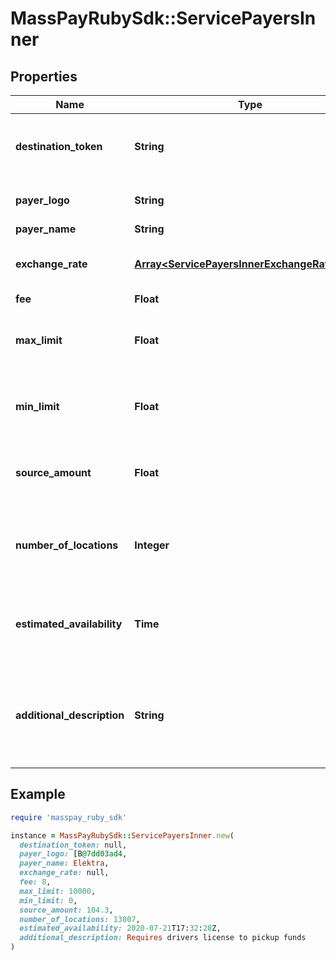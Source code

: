 # MassPayRubySdk::ServicePayersInner

## Properties

| Name | Type | Description | Notes |
| ---- | ---- | ----------- | ----- |
| **destination_token** | **String** | Token that represents the payout destination. 36 characters long |  |
| **payer_logo** | **String** | base64 representation of the payer logo |  |
| **payer_name** | **String** | Name of payer |  |
| **exchange_rate** | [**Array&lt;ServicePayersInnerExchangeRateInner&gt;**](ServicePayersInnerExchangeRateInner.md) | Lists all available currencies and their estimated rates |  |
| **fee** | **Float** | Service fee |  |
| **max_limit** | **Float** | The maximum amount the user can send with this service. 0 if no upper limit |  |
| **min_limit** | **Float** | The minimum amount the user can send with this service. 0 if no lower limit |  |
| **source_amount** | **Float** | Optional return field. Will only show if &#x60;limit&#x60; parameter is provided | [optional] |
| **number_of_locations** | **Integer** | Total number of locations. Mostly relevant for cash pickup services. 0 if unknown or irrelevant | [optional][default to 0] |
| **estimated_availability** | **Time** | Estimated availability of funds. When funds would be available to pickup/deposited | [optional] |
| **additional_description** | **String** | When available, additional description that explains the service offered or requirements for funds delivery. | [optional] |

## Example

```ruby
require 'masspay_ruby_sdk'

instance = MassPayRubySdk::ServicePayersInner.new(
  destination_token: null,
  payer_logo: [B@7dd03ad4,
  payer_name: Elektra,
  exchange_rate: null,
  fee: 8,
  max_limit: 10000,
  min_limit: 0,
  source_amount: 104.3,
  number_of_locations: 13007,
  estimated_availability: 2020-07-21T17:32:28Z,
  additional_description: Requires drivers license to pickup funds
)
```


